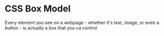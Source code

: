 <h1>CSS Box Model</h1>
Every element you see on a webpage - whether it's text, image, or even a button - is actually a box that you ca control
